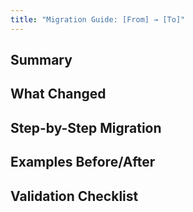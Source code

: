 ```yaml
---
title: "Migration Guide: [From] → [To]"
---
```


## Summary

## What Changed

## Step-by-Step Migration

## Examples Before/After

## Validation Checklist
